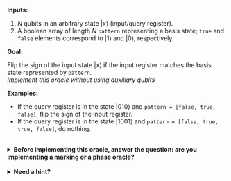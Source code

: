 **Inputs:**

  1. $N$ qubits in an arbitrary state $|x\rangle$ (input/query register).
  2. A boolean array of length $N$ `pattern` representing a basis state; `true` and `false` elements correspond to $|1\rangle$ and $|0\rangle$, respectively.

**Goal:**
 
Flip the sign of the input state $|x\rangle$ if the input register matches the basis state
represented by `pattern`.  
*Implement this oracle without using auxiliary qubits*

**Examples:**

 * If the query register is in the state $|010\rangle$ and `pattern = [false, true, false]`, flip the sign of the input register.
 * If the query register is in the state $|1001\rangle$ and `pattern = [false, true, true, false]`, do nothing.
  
<br/>
<details>
  <summary><b>Before implementing this oracle, answer the question: are you implementing a marking or a phase oracle?</b></summary>
    This is a phase oracle, because we are changing the phase of the input state $|x\rangle$ based on the value of the function $f(x)$.
</details>

<br/>
<details>
  <summary><b>Need a hint?</b></summary>
  Can you transform the state of the input register based on the <code>pattern</code> value so as to have to flip the phase only for the $|1...1\rangle$ state?
</details>
